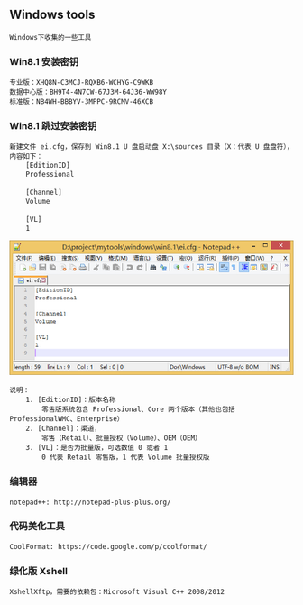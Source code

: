 ## Windows tools

	Windows下收集的一些工具

### Win8.1 安装密钥

	专业版：XHQ8N-C3MCJ-RQXB6-WCHYG-C9WKB
	数据中心版：BH9T4-4N7CW-67J3M-64J36-WW98Y
	标准版：NB4WH-BBBYV-3MPPC-9RCMV-46XCB
	
### Win8.1 跳过安装密钥

	新建文件 ei.cfg，保存到 Win8.1 U 盘启动盘 X:\sources 目录（X：代表 U 盘盘符），内容如下：
		[EditionID]
		Professional

		[Channel]
		Volume

		[VL]
		1

![ei.cfg](win8.1/ei.cfg.jpg)
		
	说明：
		1. [EditionID]：版本名称
			零售版系统包含 Professional、Core 两个版本（其他也包括 ProfessionalWMC、Enterprise）
		2. [Channel]：渠道，
			零售（Retail）、批量授权（Volume）、OEM（OEM）
		3. [VL]：是否为批量版，可选数值 0 或者 1
			0 代表 Retail 零售版，1 代表 Volume 批量授权版
	
### 编辑器

	notepad++: http://notepad-plus-plus.org/

### 代码美化工具

	CoolFormat: https://code.google.com/p/coolformat/

### 绿化版 Xshell

	XshellXftp，需要的依赖包：Microsoft Visual C++ 2008/2012